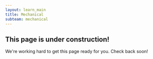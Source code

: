 ```yaml
---
layout: learn_main
title: Mechanical
subteam: mechanical
---
```


## This page is under construction!

We're working hard to get this page ready for you. Check back soon!